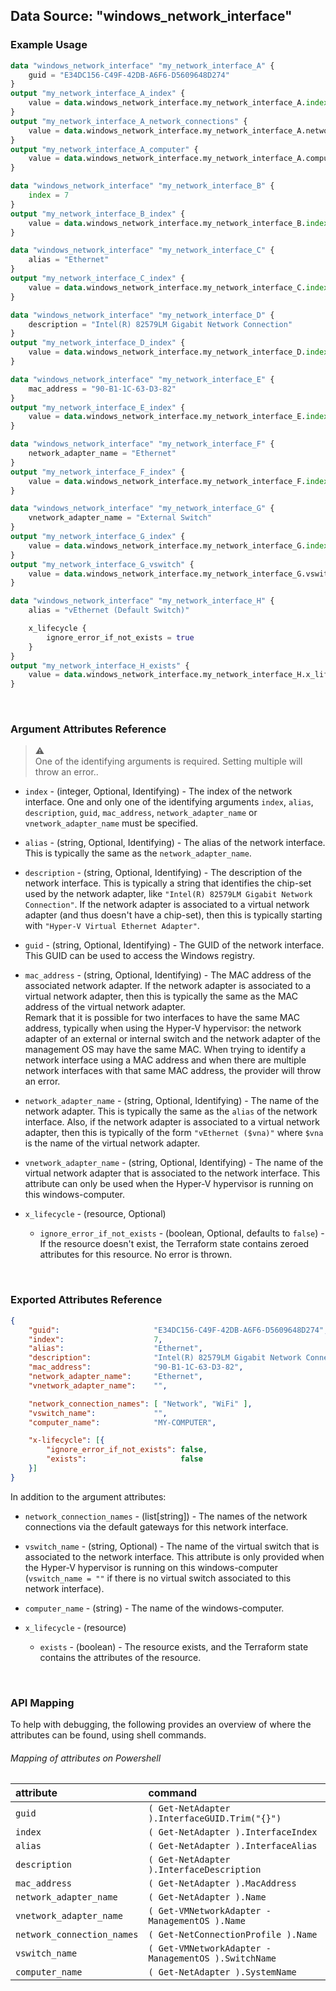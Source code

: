 ## Data Source: "windows_network_interface"

### Example Usage

```terraform
data "windows_network_interface" "my_network_interface_A" {
    guid = "E34DC156-C49F-42DB-A6F6-D5609648D274"
}
output "my_network_interface_A_index" {
    value = data.windows_network_interface.my_network_interface_A.index
}
output "my_network_interface_A_network_connections" {
    value = data.windows_network_interface.my_network_interface_A.network_connection_names
}
output "my_network_interface_A_computer" {
    value = data.windows_network_interface.my_network_interface_A.computer_name
}
```

```terraform
data "windows_network_interface" "my_network_interface_B" {
    index = 7
}
output "my_network_interface_B_index" {
    value = data.windows_network_interface.my_network_interface_B.index
}
```

```terraform
data "windows_network_interface" "my_network_interface_C" {
    alias = "Ethernet"
}
output "my_network_interface_C_index" {
    value = data.windows_network_interface.my_network_interface_C.index
}
```

```terraform
data "windows_network_interface" "my_network_interface_D" {
    description = "Intel(R) 82579LM Gigabit Network Connection"
}
output "my_network_interface_D_index" {
    value = data.windows_network_interface.my_network_interface_D.index
}
```

```terraform
data "windows_network_interface" "my_network_interface_E" {
    mac_address = "90-B1-1C-63-D3-82"
}
output "my_network_interface_E_index" {
    value = data.windows_network_interface.my_network_interface_E.index
}
```

```terraform
data "windows_network_interface" "my_network_interface_F" {
    network_adapter_name = "Ethernet"
}
output "my_network_interface_F_index" {
    value = data.windows_network_interface.my_network_interface_F.index
}
```

```terraform
data "windows_network_interface" "my_network_interface_G" {
    vnetwork_adapter_name = "External Switch"
}
output "my_network_interface_G_index" {
    value = data.windows_network_interface.my_network_interface_G.index
}
output "my_network_interface_G_vswitch" {
    value = data.windows_network_interface.my_network_interface_G.vswitch_name
}
```

```terraform
data "windows_network_interface" "my_network_interface_H" {
    alias = "vEthernet (Default Switch)"

    x_lifecycle {
        ignore_error_if_not_exists = true
    }
}
output "my_network_interface_H_exists" {
    value = data.windows_network_interface.my_network_interface_H.x_lifecycle[0].exists
}
```

<br/>

### Argument Attributes Reference

> :warning:  
> One of the identifying arguments is required.  Setting multiple will throw an error.. 

- `index` - (integer, Optional, Identifying) -  The index of the network interface.  One and only one of the identifying arguments `index`, `alias`, `description`, `guid`, `mac_address`, `network_adapter_name` or `vnetwork_adapter_name` must be specified.

- `alias` - (string, Optional, Identifying) -  The alias of the network interface.  This is typically the same as the `network_adapter_name`.

- `description` - (string, Optional, Identifying) -  The description of the network interface.  This is typically a string that identifies the chip-set used by the network adapter, like `"Intel(R) 82579LM Gigabit Network Connection"`.  If the network adapter is associated to a virtual network adapter (and thus doesn't have a chip-set), then this is typically starting with `"Hyper-V Virtual Ethernet Adapter"`.

- `guid` - (string, Optional, Identifying) -  The GUID of the network interface.  This GUID can be used to access the Windows registry.

- `mac_address` - (string, Optional, Identifying) -  The MAC address of the associated network adapter.  If the network adapter is associated to a virtual network adapter, then this is typically the same as the MAC address of the virtual network adapter.  
Remark that it is possible for two interfaces to have the same MAC address, typically when using the Hyper-V hypervisor: the network adapter of an external or internal switch and the network adapter of the management OS may have the same MAC.  When trying to identify a network interface using a MAC address and when there are multiple network interfaces with that same MAC address, the provider will throw an error.

- `network_adapter_name` - (string, Optional, Identifying) -  The name of the network adapter.  This is typically the same as the `alias` of the network interface.  Also, if the network adapter is associated to a virtual network adapter, then this is typically of the form `"vEthernet ($vna)"` where `$vna` is the name of the virtual network adapter. 

- `vnetwork_adapter_name` - (string, Optional, Identifying) -  The name of the virtual network adapter that is associated to the network interface.  This attribute can only be used when the Hyper-V hypervisor is running on this windows-computer.

- `x_lifecycle` - (resource, Optional)

  - `ignore_error_if_not_exists` - (boolean, Optional, defaults to `false`) -  If the resource doesn't exist, the Terraform state contains zeroed attributes for this resource.  No error is thrown.

<br/>

### Exported Attributes Reference

```json
{
    "guid":                     "E34DC156-C49F-42DB-A6F6-D5609648D274",
    "index":                    7,
    "alias":                    "Ethernet",
    "description":              "Intel(R) 82579LM Gigabit Network Connection",
    "mac_address":              "90-B1-1C-63-D3-82",
    "network_adapter_name":     "Ethernet",
    "vnetwork_adapter_name":    "",

    "network_connection_names": [ "Network", "WiFi" ],
    "vswitch_name":             "",
    "computer_name":            "MY-COMPUTER",

    "x-lifecycle": [{
        "ignore_error_if_not_exists": false,
        "exists":                     false
    }]
}
```

In addition to the argument attributes:

- `network_connection_names` - (list[string]) -  The names of the network connections via the default gateways for this network interface.
 
- `vswitch_name` - (string, Optional) -  The name of the virtual switch that is associated to the network interface.  This attribute is only provided when the Hyper-V hypervisor is running on this windows-computer (`vswitch_name = ""` if there is no virtual switch associated to this network interface).

- `computer_name` - (string) -  The name of the windows-computer.

- `x_lifecycle` - (resource)

  - `exists` - (boolean) -  The resource exists, and the Terraform state contains the attributes of the resource.

<br/>

### API Mapping

To help with debugging, the following provides an overview of where the attributes can be found, using shell commands.

###### Mapping of attributes on Powershell

attribute                  | command
:--------------------------|:------------
`guid`                     | `( Get-NetAdapter ).InterfaceGUID.Trim("{}")`
`index`                    | `( Get-NetAdapter ).InterfaceIndex`    
`alias`                    | `( Get-NetAdapter ).InterfaceAlias`
`description`              | `( Get-NetAdapter ).InterfaceDescription`
`mac_address`              | `( Get-NetAdapter ).MacAddress`
`network_adapter_name`     | `( Get-NetAdapter ).Name`
`vnetwork_adapter_name`    | `( Get-VMNetworkAdapter -ManagementOS ).Name`
`network_connection_names` | `( Get-NetConnectionProfile ).Name`
`vswitch_name`             | `( Get-VMNetworkAdapter -ManagementOS ).SwitchName`
`computer_name`            | `( Get-NetAdapter ).SystemName`

<br/>
